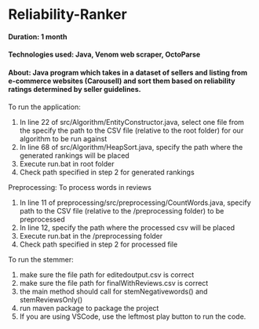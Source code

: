 # Reliability-Ranker

#### Duration: 1 month  

#### Technologies used: Java, Venom web scraper, OctoParse  

#### About: Java program which takes in a dataset of sellers and listing from e-commerce websites (Carousell) and sort them based on reliability ratings determined by seller guidelines.




 To run the application:
 1. In line 22 of src/Algorithm/EntityConstructor.java, select one file from the specify the path to the CSV file (relative to the root folder) for our algorithm to be run against
 2. In line 68 of src/Algorithm/HeapSort.java, specify the path where the generated rankings will be placed
 3. Execute run.bat in root folder
 4. Check path specified in step 2 for generated rankings

 Preprocessing:
 To process words in reviews
 1. In line 11 of preprocessing/src/preprocessing/CountWords.java, specify path to the CSV file (relative to the /preprocessing folder) to be preprocessed
 2. In line 12, specify the path where the processed csv will be placed
 3. Execute run.bat in the /preprocessing folder
 4. Check path specified in step 2 for processed file

To run the stemmer: 
1. make sure the file path for editedoutput.csv is correct 
2. make sure the file path for finalWithReviews.csv is correct 
3. the main method should call for stemNegativewords() and stemReviewsOnly()
4. run maven package to package the project 
5. If you are using VSCode, use the leftmost play button to run the code.
